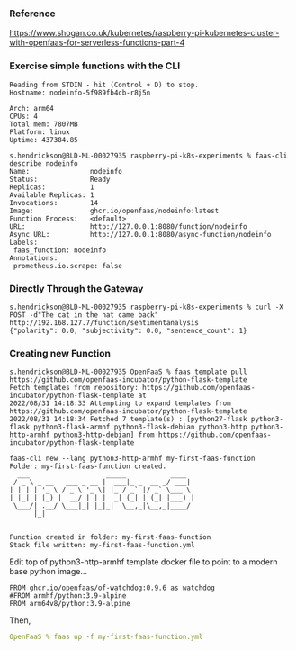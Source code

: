 ### Reference

https://www.shogan.co.uk/kubernetes/raspberry-pi-kubernetes-cluster-with-openfaas-for-serverless-functions-part-4

### Exercise simple functions with the CLI

```s.hendrickson@BLD-ML-00027935 raspberry-pi-k8s-experiments % faas-cli invoke nodeinfo  
Reading from STDIN - hit (Control + D) to stop.
Hostname: nodeinfo-5f989fb4cb-r8j5n

Arch: arm64
CPUs: 4
Total mem: 7807MB
Platform: linux
Uptime: 437384.85
```

```
s.hendrickson@BLD-ML-00027935 raspberry-pi-k8s-experiments % faas-cli describe nodeinfo
Name:               nodeinfo
Status:             Ready
Replicas:           1
Available Replicas: 1
Invocations:        14
Image:              ghcr.io/openfaas/nodeinfo:latest
Function Process:   <default>
URL:                http://127.0.0.1:8080/function/nodeinfo
Async URL:          http://127.0.0.1:8080/async-function/nodeinfo
Labels:
 faas_function: nodeinfo
Annotations:
 prometheus.io.scrape: false
 ```

### Directly Through the Gateway

```
s.hendrickson@BLD-ML-00027935 raspberry-pi-k8s-experiments % curl -X POST -d"The cat in the hat came back" http://192.168.127.7/function/sentimentanalysis
{"polarity": 0.0, "subjectivity": 0.0, "sentence_count": 1}
```

### Creating new Function
```angular2html
s.hendrickson@BLD-ML-00027935 OpenFaaS % faas template pull https://github.com/openfaas-incubator/python-flask-template
Fetch templates from repository: https://github.com/openfaas-incubator/python-flask-template at 
2022/08/31 14:18:33 Attempting to expand templates from https://github.com/openfaas-incubator/python-flask-template
2022/08/31 14:18:34 Fetched 7 template(s) : [python27-flask python3-flask python3-flask-armhf python3-flask-debian python3-http python3-http-armhf python3-http-debian] from https://github.com/openfaas-incubator/python-flask-template
```

```angular2html
faas-cli new --lang python3-http-armhf my-first-faas-function
Folder: my-first-faas-function created.
  ___                   _____           ____
 / _ \ _ __   ___ _ __ |  ___|_ _  __ _/ ___|
| | | | '_ \ / _ \ '_ \| |_ / _` |/ _` \___ \
| |_| | |_) |  __/ | | |  _| (_| | (_| |___) |
 \___/| .__/ \___|_| |_|_|  \__,_|\__,_|____/
      |_|


Function created in folder: my-first-faas-function
Stack file written: my-first-faas-function.yml
```
Edit top of python3-http-armhf template docker file to point to a modern base python
image...

```
FROM ghcr.io/openfaas/of-watchdog:0.9.6 as watchdog
#FROM armhf/python:3.9-alpine
FROM arm64v8/python:3.9-alpine
```

Then,
```yaml
OpenFaaS % faas up -f my-first-faas-function.yml
```


